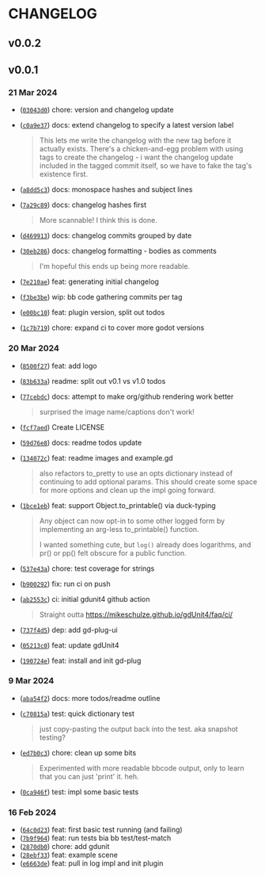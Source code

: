 # CHANGELOG


## v0.0.2


## v0.0.1


### 21 Mar 2024

- ([`03043d0`](https://github.com/russmatney/log/commit/03043d0)) chore: version and changelog update
- ([`c0a9e37`](https://github.com/russmatney/log/commit/c0a9e37)) docs: extend changelog to specify a latest version label

  > This lets me write the changelog with the new tag before it actually
  > exists. There's a chicken-and-egg problem with using tags to create the
  > changelog - i want the changelog update included in the tagged commit
  > itself, so we have to fake the tag's existence first.

- ([`a8dd5c3`](https://github.com/russmatney/log/commit/a8dd5c3)) docs: monospace hashes and subject lines
- ([`7a29c89`](https://github.com/russmatney/log/commit/7a29c89)) docs: changelog hashes first

  > More scannable! I think this is done.

- ([`d469913`](https://github.com/russmatney/log/commit/d469913)) docs: changelog commits grouped by date
- ([`30eb286`](https://github.com/russmatney/log/commit/30eb286)) docs: changelog formatting - bodies as comments

  > I'm hopeful this ends up being more readable.

- ([`7e210ae`](https://github.com/russmatney/log/commit/7e210ae)) feat: generating initial changelog
- ([`f3be3be`](https://github.com/russmatney/log/commit/f3be3be)) wip: bb code gathering commits per tag
- ([`e00bc10`](https://github.com/russmatney/log/commit/e00bc10)) feat: plugin version, split out todos
- ([`1c7b719`](https://github.com/russmatney/log/commit/1c7b719)) chore: expand ci to cover more godot versions

### 20 Mar 2024

- ([`8500f27`](https://github.com/russmatney/log/commit/8500f27)) feat: add logo
- ([`83b633a`](https://github.com/russmatney/log/commit/83b633a)) readme: split out v0.1 vs v1.0 todos
- ([`77cebdc`](https://github.com/russmatney/log/commit/77cebdc)) docs: attempt to make org/github rendering work better

  > surprised the image name/captions don't work!

- ([`fcf7aed`](https://github.com/russmatney/log/commit/fcf7aed)) Create LICENSE
- ([`59d76e8`](https://github.com/russmatney/log/commit/59d76e8)) docs: readme todos update
- ([`134072c`](https://github.com/russmatney/log/commit/134072c)) feat: readme images and example.gd

  > also refactors to_pretty to use an opts dictionary instead of continuing
  > to add optional params. This should create some space for more options
  > and clean up the impl going forward.

- ([`1bce1eb`](https://github.com/russmatney/log/commit/1bce1eb)) feat: support Object.to_printable() via duck-typing

  > Any object can now opt-in to some other logged form by implementing an
  > arg-less to_printable() function.
  > 
  > I wanted something cute, but `log()` already does logarithms, and pr()
  > or pp() felt obscure for a public function.

- ([`537e43a`](https://github.com/russmatney/log/commit/537e43a)) chore: test coverage for strings
- ([`b900292`](https://github.com/russmatney/log/commit/b900292)) fix: run ci on push
- ([`ab2553c`](https://github.com/russmatney/log/commit/ab2553c)) ci: initial gdunit4 github action

  > Straight outta https://mikeschulze.github.io/gdUnit4/faq/ci/

- ([`737f4d5`](https://github.com/russmatney/log/commit/737f4d5)) dep: add gd-plug-ui
- ([`05213c0`](https://github.com/russmatney/log/commit/05213c0)) feat: update gdUnit4
- ([`190724e`](https://github.com/russmatney/log/commit/190724e)) feat: install and init gd-plug

### 9 Mar 2024

- ([`aba54f2`](https://github.com/russmatney/log/commit/aba54f2)) docs: more todos/readme outline
- ([`c70815a`](https://github.com/russmatney/log/commit/c70815a)) test: quick dictionary test

  > just copy-pasting the output back into the test. aka snapshot testing?

- ([`ed7b0c3`](https://github.com/russmatney/log/commit/ed7b0c3)) chore: clean up some bits

  > Experimented with more readable bbcode output, only to learn that you
  > can just 'print' it. heh.

- ([`0ca946f`](https://github.com/russmatney/log/commit/0ca946f)) test: impl some basic tests

### 16 Feb 2024

- ([`64c0d23`](https://github.com/russmatney/log/commit/64c0d23)) feat: first basic test running (and failing)
- ([`7b9f964`](https://github.com/russmatney/log/commit/7b9f964)) feat: run tests bia bb test/test-match
- ([`2870db0`](https://github.com/russmatney/log/commit/2870db0)) chore: add gdunit
- ([`28ebf33`](https://github.com/russmatney/log/commit/28ebf33)) feat: example scene
- ([`e6663de`](https://github.com/russmatney/log/commit/e6663de)) feat: pull in log impl and init plugin